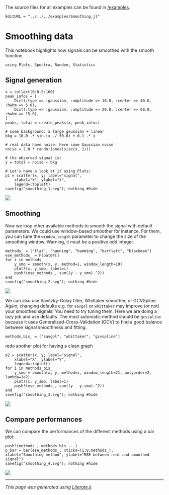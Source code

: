 The source files for all examples can be found in [/examples](https://github.com/charlesll/Spectra.jl/tree/master/examples/).
```@meta
EditURL = "../../../examples/Smoothing.jl"
```

# Smoothing data
This notebook highlights how signals can be smoothed with the smooth function.

````@example Smoothing
using Plots, Spectra, Random, Statistics
````

## Signal generation

````@example Smoothing
x = collect(0:0.5:100)
peak_infos = [
    Dict(:type => :gaussian, :amplitude => 10.0, :center => 40.0, :hwhm => 5.0),
    Dict(:type => :gaussian, :amplitude => 20.0, :center => 60.0, :hwhm => 15.0),
]
peaks, total = create_peaks(x, peak_infos)

# some background: a large gaussian + linear
bkg = 10.0 .* sin.(x ./ 50.0) + 0.1 .* x

# real data have noise: here some Gaussian noise
noise = 2.0 * randn!(ones(size(x, 1)))

# the observed signal is:
y = total + noise + bkg

# Let's have a look at it using Plots:
p1 = scatter(x, y; label="signal",
    xlabel="X", ylabel="Y",
    legend=:topleft)
savefig("smoothing_1.svg"); nothing #hide
````

![](smoothing_1.svg)

## Smoothing

Now we loop other available methods to smooth the signal with default parameters.
We could use window-based smoother for instance.
For them, you can tune the `window_length` parameter to change the size of the smoothing window.
Warning, it must be a positive odd integer.

````@example Smoothing
methods_ = ["flat", "hanning", "hamming", "bartlett", "blackman"]
ese_methods_ = Float64[]
for i in methods_
    y_smo = smooth(x, y, method=i, window_length=19)
    plot!(x, y_smo, label=i)
    push!(ese_methods_, sum((y - y_smo).^2))
end
savefig("smoothing_2.svg"); nothing #hide
````

![](smoothing_2.svg)

We can also use Savitzky-Golay filter, Whittaker smoother, or GCVSpline.
Again, changing defaults e.g. for `savgol` or `whittaker` may improve (or not)
your smoothed signals! You need to try tuning them. Here we are doing a lazy job and use defaults.
The most automatic method should be `gcvspline` because it uses Generalized-Cross-Validation (GCV)
to find a good balance between signal smoothness and fitting.

````@example Smoothing
methods_bis_ = ["savgol", "whittaker", "gcvspline"]
````

redo another plot for having a clean graph

````@example Smoothing
p2 = scatter(x, y; label="signal",
    xlabel="X", ylabel="Y",
    legend=:topleft)
for i in methods_bis_
    y_smo = smooth(x, y, method=i, window_length=21, polyorder=2, lambda=1e2)
    plot!(x, y_smo, label=i)
    push!(ese_methods_, sum((y - y_smo).^2))
end
savefig("smoothing_3.svg"); nothing #hide
````

![](smoothing_3.svg)

## Compare performances

We can compare the performances of the different methods using a bar plot:

````@example Smoothing
push!(methods_, methods_bis_...)
p_bar = bar(ese_methods_, xticks=(1:8,methods_),
xlabel="Smoothing method", ylabel="MSE between real and smoothed signal")
savefig("smoothing_4.svg"); nothing #hide
````

![](smoothing_4.svg)

---

*This page was generated using [Literate.jl](https://github.com/fredrikekre/Literate.jl).*

